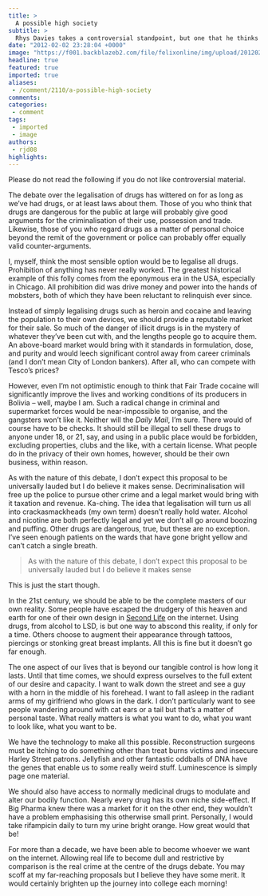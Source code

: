 ```yaml
---
title: >
  A possible high society
subtitle: >
  Rhys Davies takes a controversial standpoint, but one that he thinks makes sense
date: "2012-02-02 23:28:04 +0000"
image: "https://f001.backblazeb2.com/file/felixonline/img/upload/201202022326-sjw209-drugs-arebad.jpg"
headline: true
featured: true
imported: true
aliases:
 - /comment/2110/a-possible-high-society
comments:
categories:
 - comment
tags:
 - imported
 - image
authors:
 - rjd08
highlights:
---
```


Please do not read the following if you do not like controversial material.

The debate over the legalisation of drugs has wittered on for as long as we’ve had drugs, or at least laws about them. Those of you who think that drugs are dangerous for the public at large will probably give good arguments for the criminalisation of their use, possession and trade. Likewise, those of you who regard drugs as a matter of personal choice beyond the remit of the government or police can probably offer equally valid counter-arguments.

I, myself, think the most sensible option would be to legalise all drugs. Prohibition of anything has never really worked. The greatest historical example of this folly comes from the eponymous era in the USA, especially in Chicago. All prohibition did was drive money and power into the hands of mobsters, both of which they have been reluctant to relinquish ever since.

Instead of simply legalising drugs such as heroin and cocaine and leaving the population to their own devices, we should provide a reputable market for their sale. So much of the danger of illicit drugs is in the mystery of whatever they’ve been cut with, and the lengths people go to acquire them. An above-board market would bring with it standards in formulation, dose, and purity and would leech significant control away from career criminals (and I don’t mean City of London bankers). After all, who can compete with Tesco’s prices?

However, even I’m not optimistic enough to think that Fair Trade cocaine will significantly improve the lives and working conditions of its producers in Bolivia – well, maybe I am. Such a radical change in criminal and supermarket forces would be near-impossible to organise, and the gangsters won’t like it. Neither will the _Daily Mail_, I’m sure. There would of course have to be checks. It should still be illegal to sell these drugs to anyone under 18, or 21, say, and using in a public place would be forbidden, excluding properties, clubs and the like, with a certain license. What people do in the privacy of their own homes, however, should be their own business, within reason.

As with the nature of this debate, I don’t expect this proposal to be universally lauded but I do believe it makes sense. Decriminalisation will free up the police to pursue other crime and a legal market would bring with it taxation and revenue. Ka-ching. The idea that legalisation will turn us all into crackasmackheads (my own term) doesn’t really hold water. Alcohol and nicotine are both perfectly legal and yet we don’t all go around boozing and puffing. Other drugs are dangerous, true, but these are no exception. I’ve seen enough patients on the wards that have gone bright yellow and can’t catch a single breath.

> As with the nature of this debate, I don’t expect this proposal to be universally lauded but I do believe it makes sense

This is just the start though.

In the 21st century, we should be able to be the complete masters of our own reality. Some people have escaped the drudgery of this heaven and earth for one of their own design in [Second Life](http://secondlife.com/) on the internet. Using drugs, from alcohol to LSD, is but one way to abscond this reality, if only for a time. Others choose to augment their appearance through tattoos, piercings or stonking great breast implants. All this is fine but it doesn’t go far enough.

The one aspect of our lives that is beyond our tangible control is how long it lasts. Until that time comes, we should express ourselves to the full extent of our desire and capacity. I want to walk down the street and see a guy with a horn in the middle of his forehead. I want to fall asleep in the radiant arms of my girlfriend who glows in the dark. I don’t particularly want to see people wandering around with cat ears or a tail but that’s a matter of personal taste. What really matters is what you want to do, what you want to look like, what you want to be.

We have the technology to make all this possible. Reconstruction surgeons must be itching to do something other than treat burns victims and insecure Harley Street patrons. Jellyfish and other fantastic oddballs of DNA have the genes that enable us to some really weird stuff. Luminescence is simply page one material.

We should also have access to normally medicinal drugs to modulate and alter our bodily function. Nearly every drug has its own niche side-effect. If Big Pharma knew there was a market for it on the other end, they wouldn’t have a problem emphasising this otherwise small print. Personally, I would take rifampicin daily to turn my urine bright orange. How great would that be!

For more than a decade, we have been able to become whoever we want on the internet. Allowing real life to become dull and restrictive by comparison is the real crime at the centre of the drugs debate. You may scoff at my far-reaching proposals but I believe they have some merit. It would certainly brighten up the journey into college each morning!
